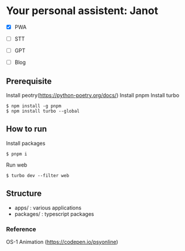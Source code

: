 # Your personal assistent: Janot

- [x] PWA
- [ ] STT
- [ ] GPT
- [ ] Blog



## Prerequisite
Install peotry(https://python-poetry.org/docs/)
Install pnpm
Install turbo

```
$ npm install -g pnpm
$ npm install turbo --global
```

## How to run
Install packages
```
$ pnpm i
```

Run web
```
$ turbo dev --filter web
```

## Structure
* apps/ : various applications
* packages/ : typescript packages


### Reference
OS-1 Animation (https://codepen.io/psyonline)
